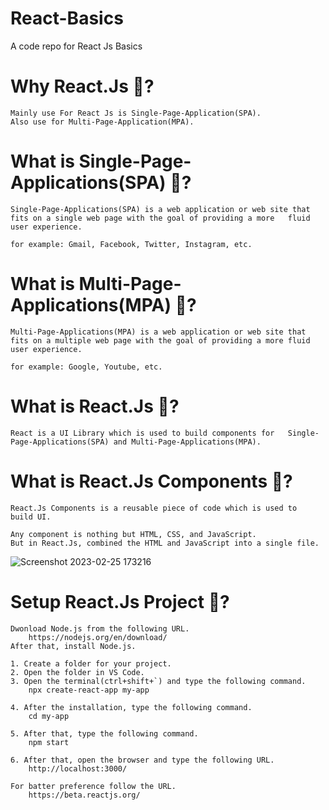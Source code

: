 # React-Basics
A code repo for React Js Basics 


# Why React.Js 🤔?
    Mainly use For React Js is Single-Page-Application(SPA).
    Also use for Multi-Page-Application(MPA).

# What is Single-Page-Applications(SPA) 🤔?
    Single-Page-Applications(SPA) is a web application or web site that   fits on a single web page with the goal of providing a more   fluid user experience.  

    for example: Gmail, Facebook, Twitter, Instagram, etc.

# What is Multi-Page-Applications(MPA) 🤔?
    Multi-Page-Applications(MPA) is a web application or web site that   fits on a multiple web page with the goal of providing a more fluid   user experience.

    for example: Google, Youtube, etc.

# What is React.Js 🤔?
    React is a UI Library which is used to build components for   Single-Page-Applications(SPA) and Multi-Page-Applications(MPA).  

# What is React.Js Components 🤔?
    React.Js Components is a reusable piece of code which is used to     build UI.

    Any component is nothing but HTML, CSS, and JavaScript.  
    But in React.Js, combined the HTML and JavaScript into a single file.
![Screenshot 2023-02-25 173216](https://user-images.githubusercontent.com/70527737/221356618-aeb7be6a-500a-4609-9a4c-95a3dbb37207.png)




# Setup React.Js Project 🤔?
    Dwonload Node.js from the following URL.
        https://nodejs.org/en/download/
    After that, install Node.js.

    1. Create a folder for your project.
    2. Open the folder in VS Code.
    3. Open the terminal(ctrl+shift+`) and type the following command.
        npx create-react-app my-app

    4. After the installation, type the following command.
        cd my-app

    5. After that, type the following command.
        npm start

    6. After that, open the browser and type the following URL.
        http://localhost:3000/
    
    For batter preference follow the URL.
        https://beta.reactjs.org/


